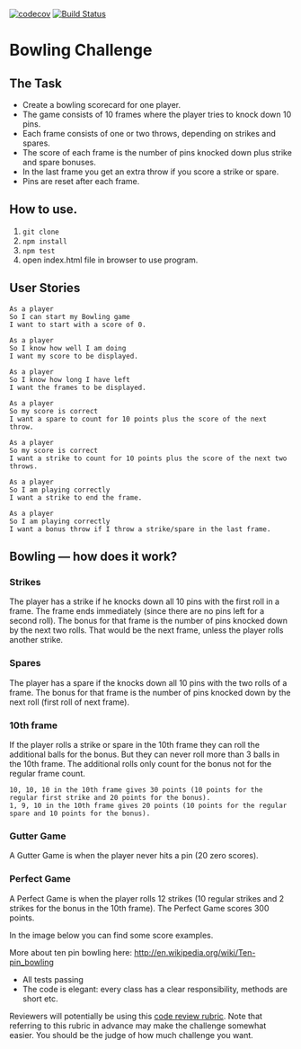 [![codecov](https://codecov.io/gh/NathanHynes/bowling-challenge/branch/master/graph/badge.svg)](https://codecov.io/gh/NathanHynes/bowling-challenge)
[![Build Status](https://travis-ci.org/NathanHynes/bowling-challenge.svg?branch=master)](https://travis-ci.org/NathanHynes/bowling-challenge)

Bowling Challenge
=================

## The Task
* Create a bowling scorecard for one player.
* The game consists of 10 frames where the player tries to knock down 10 pins.
* Each frame consists of one or two throws, depending on strikes and spares.
* The score of each frame is the number of pins knocked down plus strike and spare bonuses.
* In the last frame you get an extra throw if you score a strike or spare.
* Pins are reset after each frame.

## How to use.
1. `git clone`
2. `npm install`
3. `npm test`
4. open index.html file in browser to use program.

## User Stories 

```
As a player
So I can start my Bowling game
I want to start with a score of 0.

As a player
So I know how well I am doing
I want my score to be displayed.

As a player
So I know how long I have left
I want the frames to be displayed.

As a player
So my score is correct
I want a spare to count for 10 points plus the score of the next throw.

As a player
So my score is correct
I want a strike to count for 10 points plus the score of the next two throws.

As a player
So I am playing correctly
I want a strike to end the frame.

As a player
So I am playing correctly
I want a bonus throw if I throw a strike/spare in the last frame.
```

## Bowling — how does it work?

### Strikes

The player has a strike if he knocks down all 10 pins with the first roll in a frame. The frame ends immediately (since there are no pins left for a second roll). The bonus for that frame is the number of pins knocked down by the next two rolls. That would be the next frame, unless the player rolls another strike.

### Spares

The player has a spare if the knocks down all 10 pins with the two rolls of a frame. The bonus for that frame is the number of pins knocked down by the next roll (first roll of next frame).

### 10th frame

If the player rolls a strike or spare in the 10th frame they can roll the additional balls for the bonus. But they can never roll more than 3 balls in the 10th frame. The additional rolls only count for the bonus not for the regular frame count.

    10, 10, 10 in the 10th frame gives 30 points (10 points for the regular first strike and 20 points for the bonus).
    1, 9, 10 in the 10th frame gives 20 points (10 points for the regular spare and 10 points for the bonus).

### Gutter Game

A Gutter Game is when the player never hits a pin (20 zero scores).

### Perfect Game

A Perfect Game is when the player rolls 12 strikes (10 regular strikes and 2 strikes for the bonus in the 10th frame). The Perfect Game scores 300 points.

In the image below you can find some score examples.

More about ten pin bowling here: http://en.wikipedia.org/wiki/Ten-pin_bowling



* All tests passing
* The code is elegant: every class has a clear responsibility, methods are short etc.

Reviewers will potentially be using this [code review rubric](docs/review.md).  Note that referring to this rubric in advance may make the challenge somewhat easier.  You should be the judge of how much challenge you want.
